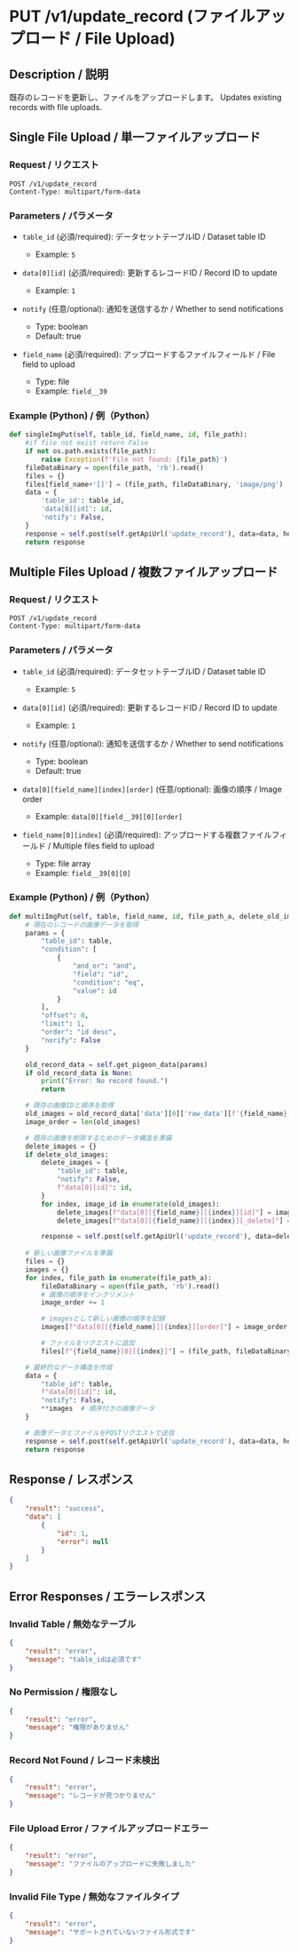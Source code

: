 # PUT /v1/update_record (ファイルアップロード / File Upload)

## Description / 説明
既存のレコードを更新し、ファイルをアップロードします。
Updates existing records with file uploads.

## Single File Upload / 単一ファイルアップロード

### Request / リクエスト
```
POST /v1/update_record
Content-Type: multipart/form-data
```

### Parameters / パラメータ
- `table_id` (必須/required): データセットテーブルID / Dataset table ID
  - Example: `5`

- `data[0][id]` (必須/required): 更新するレコードID / Record ID to update
  - Example: `1`

- `notify` (任意/optional): 通知を送信するか / Whether to send notifications
  - Type: boolean
  - Default: true

- `field_name` (必須/required): アップロードするファイルフィールド / File field to upload
  - Type: file
  - Example: `field__39`

### Example (Python) / 例（Python）
```python
def singleImgPut(self, table_id, field_name, id, file_path):
    #if file not exist return False
    if not os.path.exists(file_path):
        raise Exception(f'File not found: {file_path}')
    fileDataBinary = open(file_path, 'rb').read()
    files = {}
    files[field_name+'[]'] = (file_path, fileDataBinary, 'image/png')
    data = {
        'table_id': table_id,
        'data[0][id]': id,
        'notify': False,
    }
    response = self.post(self.getApiUrl('update_record'), data=data, headers=self.getHeader(), files=files)
    return response
```

## Multiple Files Upload / 複数ファイルアップロード

### Request / リクエスト
```
POST /v1/update_record
Content-Type: multipart/form-data
```

### Parameters / パラメータ
- `table_id` (必須/required): データセットテーブルID / Dataset table ID
  - Example: `5`

- `data[0][id]` (必須/required): 更新するレコードID / Record ID to update
  - Example: `1`

- `notify` (任意/optional): 通知を送信するか / Whether to send notifications
  - Type: boolean
  - Default: true

- `data[0][field_name][index][order]` (任意/optional): 画像の順序 / Image order
  - Example: `data[0][field__39][0][order]`

- `field_name[0][index]` (必須/required): アップロードする複数ファイルフィールド / Multiple files field to upload
  - Type: file array
  - Example: `field__39[0][0]`

### Example (Python) / 例（Python）
```python
def multiImgPut(self, table, field_name, id, file_path_a, delete_old_images=False):
    # 現在のレコードの画像データを取得
    params = {
        "table_id": table,
        "condition": [
            {
                "and_or": "and",
                "field": "id",
                "condition": "eq",
                "value": id
            }
        ],
        "offset": 0,
        "limit": 1,
        "order": "id desc",
        "norify": False
    }

    old_record_data = self.get_pigeon_data(params)
    if old_record_data is None:
        print("Error: No record found.")
        return

    # 既存の画像IDと順序を取得
    old_images = old_record_data['data'][0]['raw_data'][f'{field_name}_ids']
    image_order = len(old_images)

    # 既存の画像を削除するためのデータ構造を準備
    delete_images = {}
    if delete_old_images:
        delete_images = {
            "table_id": table,
            "notify": False,
            f"data[0][id]": id,
        }
        for index, image_id in enumerate(old_images):
            delete_images[f"data[0][{field_name}][{index}][id]"] = image_id
            delete_images[f"data[0][{field_name}][{index}][_delete]"] = "true"

        response = self.post(self.getApiUrl('update_record'), data=delete_images, headers=self.getHeader())
    
    # 新しい画像ファイルを準備
    files = {}
    images = {}
    for index, file_path in enumerate(file_path_a):
        fileDataBinary = open(file_path, 'rb').read()
        # 画像の順序をインクリメント
        image_order += 1

        # imagesとして新しい画像の順序を記録
        images[f"data[0][{field_name}][{index}][order]"] = image_order

        # ファイルをリクエストに追加
        files[f"{field_name}[0][{index}]"] = (file_path, fileDataBinary, 'image/png')

    # 最終的なデータ構造を作成
    data = {
        "table_id": table,
        f"data[0][id]": id,
        "notify": False,
        **images  # 順序付きの画像データ
    }

    # 画像データとファイルをPOSTリクエストで送信
    response = self.post(self.getApiUrl('update_record'), data=data, headers=self.getHeader(), files=files)
    return response
```

## Response / レスポンス
```json
{
    "result": "success",
    "data": [
        {
            "id": 1,
            "error": null
        }
    ]
}
```

## Error Responses / エラーレスポンス

### Invalid Table / 無効なテーブル
```json
{
    "result": "error",
    "message": "table_idは必須です"
}
```

### No Permission / 権限なし
```json
{
    "result": "error",
    "message": "権限がありません"
}
```

### Record Not Found / レコード未検出
```json
{
    "result": "error",
    "message": "レコードが見つかりません"
}
```

### File Upload Error / ファイルアップロードエラー
```json
{
    "result": "error",
    "message": "ファイルのアップロードに失敗しました"
}
```

### Invalid File Type / 無効なファイルタイプ
```json
{
    "result": "error",
    "message": "サポートされていないファイル形式です"
}
